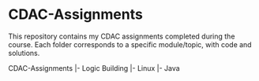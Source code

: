 # CDAC-Assignments

This repository contains my CDAC assignments completed during the course.
Each folder corresponds to a specific module/topic, with code and solutions.

CDAC-Assignments
  |- Logic Building
  |- Linux
  |- Java

